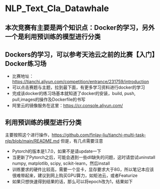 # NLP_Text_Cla_Datawhale

## 本次竞赛有主要是两个知识点：Docker的学习，另外一个是利用预训练的模型进行分类

## Dockers的学习，可以参考天池云之前的比赛【入门】Docker练习场
* 比赛地址：https://tianchi.aliyun.com/competition/entrance/231759/introduction
* 可以点击赛题与主题，拉到最下面，有更多学习资料进行docker的学习
* 完成该docker的练习场基本就知道了docker的安装，build, push, pull,images的操作及Dockerfile的书写
* 阿里云的镜像服务在这里：https://cr.console.aliyun.com/

## 利用预训练的模型进行分类
主要按照这个进行操作，https://github.com/finlay-liu/tianchi-multi-task-nlp/blob/main/README.md
但是，有几点需要注意
* Pytorch的版本是1.7.0，如果不是请update一下
* 当更新了Pytorch之后，可能会遇到一些dll缺失的问题，这时请尝试uninstall numpy, matplotlib, scipy, scikit-learn，然后install
* 训练要求的硬件比较高，需要一个显卡，显存要求大于8G，所以笔记本应该很难带起来，建议到网上购买GPU算力，如矩池云，或者Featurize
* 如果只想快速得到结果的话，那么可以将epoch改为1，结果如下
